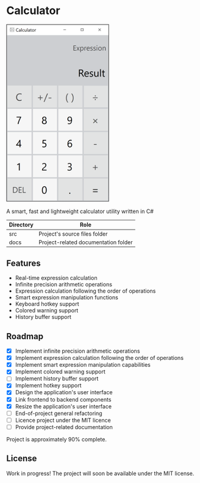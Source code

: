 # Calculator

<img width = 269 height = 463 src = "docs/Images/CalculatorScreenshot.png"></img>

A smart, fast and lightweight calculator utility written in C#

Directory | Role
----------|-----
src       | Project's source files folder
docs      | Project-related documentation folder

## Features

* Real-time expression calculation
* Infinite precision arithmetic operations
* Expression calculation following the order of operations
* Smart expression manipulation functions
* Keyboard hotkey support
* Colored warning support
* History buffer support

## Roadmap

- [X] Implement infinite precision arithmetic operations
- [X] Implement expression calculation following the order of operations
- [X] Implement smart expression manipulation capabilities
- [X] Implement colored warning support
- [ ] Implement history buffer support
- [X] Implement hotkey support
- [X] Design the application's user interface
- [X] Link frontend to backend components
- [X] Resize the application's user interface
- [ ] End-of-project general refactoring
- [ ] Licence project under the MIT licence
- [ ] Provide project-related documentation

Project is approximately 90% complete.

## License

Work in progress! The project will soon be available under the MIT license.
